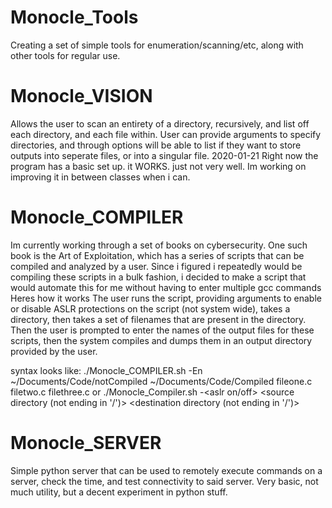 # Monocle_Tools
Creating a set of simple tools for enumeration/scanning/etc, along with other tools for regular use. 

# Monocle_VISION
Allows the user to scan an entirety of a directory, recursively, and list off each directory, and each file within.
User can provide arguments to specify directories, and through options will be able to list if they want to store outputs into seperate files, or into a singular file.
2020-01-21
Right now the program has a basic set up. it WORKS. just not very well. Im working on improving it in between classes when i can. 


# Monocle_COMPILER
Im currently working through a set of books on cybersecurity. One such book is the Art of Exploitation, which has a series of scripts that can be compiled and analyzed by a user. Since i figured i repeatedly would be compiling these scripts in a bulk fashion, i decided to make a script that would automate this for me without having to enter multiple gcc commands
Heres how it works
The user runs the script, providing arguments to enable or disable ASLR protections on the script (not system wide), takes a directory, then takes a set of filenames that are present in the directory. Then the user is prompted to enter the names of the output files for these scripts, then the system compiles and dumps them in an output directory provided by the user.

syntax looks like: ./Monocle_COMPILER.sh -En ~/Documents/Code/notCompiled ~/Documents/Code/Compiled fileone.c filetwo.c filethree.c
or
./Monocle_Compiler.sh -<aslr on/off> <source directory (not ending in '/')> <destination directory (not ending in '/')> <files>

# Monocle_SERVER
Simple python server that can be used to remotely execute commands on a server, check the time, and test connectivity to said server. Very basic, not much utility, but a decent experiment in python stuff. 

